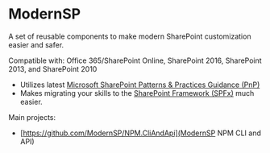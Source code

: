 # ModernSP
A set of reusable components to make modern SharePoint customization easier and safer.

Compatible with: Office 365/SharePoint Online, SharePoint 2016, SharePoint 2013, and SharePoint 2010

- Utilizes latest [Microsoft SharePoint Patterns & Practices Guidance (PnP)](https://dev.office.com/patterns-and-practices)
- Makes migrating your skills to the [SharePoint Framework (SPFx)](https://dev.office.com/sharepoint/docs/spfx/sharepoint-framework-overview) much easier.

Main projects:
- [https://github.com/ModernSP/NPM.CliAndApi](ModernSP NPM CLI and API)
